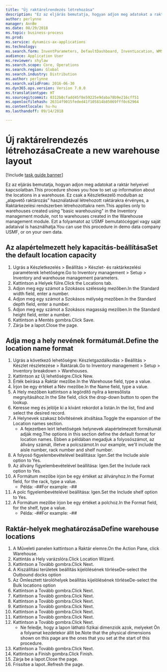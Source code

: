 ```yaml
--- 
title: "Új raktárelrendezés létrehozása"
description: "Ez az eljárás bemutatja, hogyan adjon meg adatokat a raktár helyeivel kapcsolatban."
author: perlynne
manager: AnnBe
ms.date: 08/29/2018
ms.topic: business-process
ms.prod: 
ms.service: dynamics-ax-applications
ms.technology: 
ms.search.form: InventParameters, DefaultDashboard, InventLocation, WMSLocationWizard
audience: Application User
ms.reviewer: shylaw
ms.search.scope: Core, Operations
ms.search.region: Global
ms.search.industry: Distribution
ms.author: perlynne
ms.search.validFrom: 2016-06-30
ms.dyn365.ops.version: Version 7.0.0
ms.translationtype: HT
ms.sourcegitcommit: 0312b8cfadd45f8e59225e9daba78b9e216cff51
ms.openlocfilehash: 26314f9015feded41f105814b85069fff0c62964
ms.contentlocale: hu-hu
ms.lasthandoff: 09/14/2018

---
```

# <a name="create-a-new-warehouse-layout"></a><span data-ttu-id="91505-103">Új raktárelrendezés létrehozása</span><span class="sxs-lookup"><span data-stu-id="91505-103">Create a new warehouse layout</span></span>

[!include [task guide banner](../../includes/task-guide-banner.md)]

<span data-ttu-id="91505-104">Ez az eljárás bemutatja, hogyan adjon meg adatokat a raktár helyeivel kapcsolatban.</span><span class="sxs-lookup"><span data-stu-id="91505-104">This procedure shows you how to set up information about the locations in a warehouse.</span></span> <span data-ttu-id="91505-105">Ez csak a Készletkezelő modulban az „alapvető raktározás” használatával létrehozott raktárakra érvényes, a Raktárkezelési rendszerben létrehozottakra nem.</span><span class="sxs-lookup"><span data-stu-id="91505-105">This applies only to warehouses created using "basic warehousing" in the Inventory management module, not to warehouses created in the Warehouse management module.</span></span> <span data-ttu-id="91505-106">Ezt a folyamatot az USMF bemutatócéggel vagy saját adataival is használhatja.</span><span class="sxs-lookup"><span data-stu-id="91505-106">You can use this procedure in demo data company USMF, or on your own data.</span></span>


## <a name="set-the-default-location-capacity"></a><span data-ttu-id="91505-107">Az alapértelmezett hely kapacitás-beállítása</span><span class="sxs-lookup"><span data-stu-id="91505-107">Set the default location capacity</span></span>
1. <span data-ttu-id="91505-108">Ugrás a Készletkezelés > Beállítás > Készlet- és raktárkezelési paraméterek lehetőségre.</span><span class="sxs-lookup"><span data-stu-id="91505-108">Go to Inventory management > Setup > Inventory and warehouse management parameters.</span></span>
2. <span data-ttu-id="91505-109">Kattintson a Helyek fülre.</span><span class="sxs-lookup"><span data-stu-id="91505-109">Click the Locations tab.</span></span>
3. <span data-ttu-id="91505-110">Adjon meg egy számot a Szokásos szélesség mezőben.</span><span class="sxs-lookup"><span data-stu-id="91505-110">In the Standard width field, enter a number.</span></span>
4. <span data-ttu-id="91505-111">Adjon meg egy számot a Szokásos mélység mezőben.</span><span class="sxs-lookup"><span data-stu-id="91505-111">In the Standard depth field, enter a number.</span></span>
5. <span data-ttu-id="91505-112">Adjon meg egy számot a Szokásos magasság mezőben.</span><span class="sxs-lookup"><span data-stu-id="91505-112">In the Standard height field, enter a number.</span></span>
6. <span data-ttu-id="91505-113">Kattintson a Mentés gombra.</span><span class="sxs-lookup"><span data-stu-id="91505-113">Click Save.</span></span>
7. <span data-ttu-id="91505-114">Zárja be a lapot.</span><span class="sxs-lookup"><span data-stu-id="91505-114">Close the page.</span></span>

## <a name="define-the-location-name-format"></a><span data-ttu-id="91505-115">Adja meg a hely nevének formátumát.</span><span class="sxs-lookup"><span data-stu-id="91505-115">Define the location name format</span></span>
1. <span data-ttu-id="91505-116">Ugrás a következő lehetőségre: Készletgazdálkodás > Beállítás > Készlet részletezése > Raktárak.</span><span class="sxs-lookup"><span data-stu-id="91505-116">Go to Inventory management > Setup > Inventory breakdown > Warehouses.</span></span>
2. <span data-ttu-id="91505-117">Kattintson az Új lehetőségre.</span><span class="sxs-lookup"><span data-stu-id="91505-117">Click New.</span></span>
3. <span data-ttu-id="91505-118">Érték beírása a Raktár mezőbe.</span><span class="sxs-lookup"><span data-stu-id="91505-118">In the Warehouse field, type a value.</span></span>
4. <span data-ttu-id="91505-119">Írjon be egy értéket a Név mezőbe.</span><span class="sxs-lookup"><span data-stu-id="91505-119">In the Name field, type a value.</span></span>
5. <span data-ttu-id="91505-120">A Hely mezőben kattintson a legördítő nyílra a keresőlista megnyitásához.</span><span class="sxs-lookup"><span data-stu-id="91505-120">In the Site field, click the drop-down button to open the lookup.</span></span>
6. <span data-ttu-id="91505-121">Keresse meg és jelölje ki a kívánt rekordot a listán.</span><span class="sxs-lookup"><span data-stu-id="91505-121">In the list, find and select the desired record.</span></span>
7. <span data-ttu-id="91505-122">A Helynevek szakasz bővítésének átváltása.</span><span class="sxs-lookup"><span data-stu-id="91505-122">Toggle the expansion of the Location names section.</span></span>
    * <span data-ttu-id="91505-123">A fejezetben leírt lehetőségek helynevek alapértelmezett formátumát adják meg.</span><span class="sxs-lookup"><span data-stu-id="91505-123">The options in this section define the default format for location names.</span></span> <span data-ttu-id="91505-124">Ebben a példában megadjuk a folyosószámot, az állvány számát, illetve a polcszámot.</span><span class="sxs-lookup"><span data-stu-id="91505-124">In our example, we'll include the aisle number, rack number and shelf number.</span></span>  
8. <span data-ttu-id="91505-125">A folyosó figyelembevételével beállítása: Igen.</span><span class="sxs-lookup"><span data-stu-id="91505-125">Set the Include aisle option to Yes.</span></span>
9. <span data-ttu-id="91505-126">Az állvány figyelembevételével beállítása: Igen.</span><span class="sxs-lookup"><span data-stu-id="91505-126">Set the Include rack option to Yes.</span></span> 
10. <span data-ttu-id="91505-127">A Formátum mezőbe írjon be egy értéket az állványhoz.</span><span class="sxs-lookup"><span data-stu-id="91505-127">In the Format field, for the rack, type a value.</span></span>
    * <span data-ttu-id="91505-128">Példa: -##</span><span class="sxs-lookup"><span data-stu-id="91505-128">For example: -##</span></span>  
11. <span data-ttu-id="91505-129">A polc figyelembevételével beállítása: Igen.</span><span class="sxs-lookup"><span data-stu-id="91505-129">Set the Include shelf option to Yes.</span></span>
12. <span data-ttu-id="91505-130">A Formátum mezőbe írjon be egy értéket a polchoz.</span><span class="sxs-lookup"><span data-stu-id="91505-130">In the Format field, for the shelf, type a value.</span></span>
    * <span data-ttu-id="91505-131">Példa: -##</span><span class="sxs-lookup"><span data-stu-id="91505-131">For example: -##</span></span>  

## <a name="define-warehouse-locations"></a><span data-ttu-id="91505-132">Raktár-helyek meghatározása</span><span class="sxs-lookup"><span data-stu-id="91505-132">Define warehouse locations</span></span>
1. <span data-ttu-id="91505-133">A Műveleti panelen kattintson a Raktár elemre.</span><span class="sxs-lookup"><span data-stu-id="91505-133">On the Action Pane, click Warehouse.</span></span>
2. <span data-ttu-id="91505-134">Kattintás a Hely varázslóra.</span><span class="sxs-lookup"><span data-stu-id="91505-134">Click Location Wizard.</span></span>
3. <span data-ttu-id="91505-135">Kattintson a Tovább gombra.</span><span class="sxs-lookup"><span data-stu-id="91505-135">Click Next.</span></span>
4. <span data-ttu-id="91505-136">A Kiszállítási területek beállítás kijelölésének törlése</span><span class="sxs-lookup"><span data-stu-id="91505-136">De-select the Outbound docks option</span></span>
5. <span data-ttu-id="91505-137">Az Ömlesztett tárolóhelyek beállítás kijelölésének törlése</span><span class="sxs-lookup"><span data-stu-id="91505-137">De-select the Bulk locations option</span></span>
6. <span data-ttu-id="91505-138">Kattintson a Tovább gombra.</span><span class="sxs-lookup"><span data-stu-id="91505-138">Click Next.</span></span>
7. <span data-ttu-id="91505-139">Kattintson a Tovább gombra.</span><span class="sxs-lookup"><span data-stu-id="91505-139">Click Next.</span></span>
8. <span data-ttu-id="91505-140">Kattintson a Tovább gombra.</span><span class="sxs-lookup"><span data-stu-id="91505-140">Click Next.</span></span>
9. <span data-ttu-id="91505-141">Kattintson a Tovább gombra.</span><span class="sxs-lookup"><span data-stu-id="91505-141">Click Next.</span></span>
10. <span data-ttu-id="91505-142">Kattintson a Tovább gombra.</span><span class="sxs-lookup"><span data-stu-id="91505-142">Click Next.</span></span>
11. <span data-ttu-id="91505-143">Kattintson a Tovább gombra.</span><span class="sxs-lookup"><span data-stu-id="91505-143">Click Next.</span></span>
12. <span data-ttu-id="91505-144">Kattintson a Tovább gombra.</span><span class="sxs-lookup"><span data-stu-id="91505-144">Click Next.</span></span>
    * <span data-ttu-id="91505-145">Ne feledje, hogy a lapon látható fizikai dimenziók azok, melyeket Ön a folyamat kezdetekor állít be.</span><span class="sxs-lookup"><span data-stu-id="91505-145">Note that the physical dimensions shown on this page are the ones that you set at the start of this procedure.</span></span>  
13. <span data-ttu-id="91505-146">Kattintson a Tovább gombra.</span><span class="sxs-lookup"><span data-stu-id="91505-146">Click Next.</span></span>
14. <span data-ttu-id="91505-147">Kattintson a Finish gombra.</span><span class="sxs-lookup"><span data-stu-id="91505-147">Click Finish.</span></span>
15. <span data-ttu-id="91505-148">Zárja be a lapot.</span><span class="sxs-lookup"><span data-stu-id="91505-148">Close the page.</span></span>
16. <span data-ttu-id="91505-149">Frissítse a lapot..</span><span class="sxs-lookup"><span data-stu-id="91505-149">Refresh the page.</span></span>


